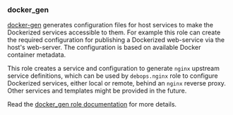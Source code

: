 ### docker_gen

[docker-gen](https://github.com/jwilder/docker-gen) generates
configuration files for host services to make the Dockerized services
accessible to them. For example this role can create the required
configuration for publishing a Dockerized web-service via the host's
web-server. The configuration is based on available Docker container
metadata.

This role creates a service and configuration to generate `nginx`
upstream service definitions, which can be used by `debops.nginx` role
to configure Dockerized services, either local or remote, behind an
`nginx` reverse proxy. Other services and templates might be provided in
the future.

Read the [docker_gen role documentation](https://docs.debops.org/en/stable-3.2/ansible/roles/docker_gen/) for more details.
